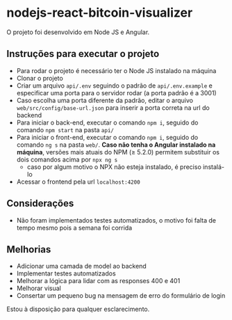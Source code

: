 # nodejs-react-bitcoin-visualizer

O projeto foi desenvolvido em Node JS e Angular.

## Instruções para executar o projeto
 - Para rodar o projeto é necessário ter o Node JS instalado na máquina 
 - Clonar o projeto
 - Criar um arquivo `api/.env` seguindo o padrão de `api/.env.example` e especificar uma porta para o servidor rodar (a porta padrão é a 3001)
 - Caso escolha uma porta diferente da padrão, editar o arquivo `web/src/config/base-url.json` para inserir a porta correta na url do backend
 - Para iniciar o back-end, executar o comando `npm i`, seguido do comando `npm start` na pasta `api/`
 - Para iniciar o front-end, executar o comando `npm i`, seguido do comando `ng s` na pasta `web/`. **Caso não tenha o Angular instalado na máquina**, versões mais atuais do NPM (≥ 5.2.0) permitem substituir os dois comandos acima por `npx ng s`
	- caso por algum motivo o NPX não esteja instalado, é preciso instalá-lo
 - Acessar o frontend pela url `localhost:4200`

## Considerações
 - Não foram implementados testes automatizados, o motivo foi falta de tempo mesmo pois a semana foi corrida

## Melhorias
 - Adicionar uma camada de model ao backend
 - Implementar testes automatizados
 - Melhorar a lógica para lidar com as responses 400 e 401
 - Melhorar visual
 - Consertar um pequeno bug na mensagem de erro do formulário de login



Estou à disposição para qualquer esclarecimento.
